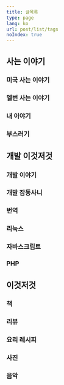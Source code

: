 ```yaml
---
title: 글목록
type: page
lang: ko
url: post/list/tags
noIndex: true
---
```


<!-- @template list-nav -->

## 사는 이야기

### 미국 사는 이야기

<!-- @template post-list 미국 사는 이야기 -->

### 멜번 사는 이야기

<!-- @template post-list 멜번 사는 이야기 -->

### 내 이야기

<!-- @template post-list 내 이야기 -->

### 부스러기

<!-- @template post-list 부스러기 -->

## 개발 이것저것

### 개발 이야기

<!-- @template post-list 개발 이야기 -->

### 개발 잡동사니

<!-- @template post-list 개발 잡동사니 -->

### 번역

<!-- @template post-list 번역 -->

### 리눅스

<!-- @template post-list 리눅스 -->

### 자바스크립트

<!-- @template post-list 자바스크립트 -->

### PHP

<!-- @template post-list PHP -->

## 이것저것

### 책

<!-- @template post-list 책 -->

### 리뷰

<!-- @template post-list 리뷰 -->

### 요리 레시피

<!-- @template post-list 요리 레시피 -->

### 사진

<!-- @template post-list 사진 -->

### 음악

<!-- @template post-list 음악 -->
